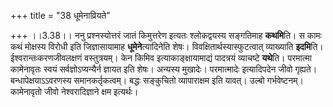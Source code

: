 +++
title = "38 धूमेनाव्रियते"

+++
।।3.38।। ननु प्रश्नस्योत्तरं जातं किमुत्तरेण इत्यतः श्लोकद्वयस्य
सङ्गतिमाह **कथमि**ति। स कामः कथं मोक्षस्य विरोधी इति जिज्ञासायामाह
**धूमेने**त्यादिनेति शेषः। विवक्षितार्थस्यास्फुटत्वात् व्याख्याति
**इदमि**ति। ईश्वरान्तःकरणजीवलक्षणं वस्तुत्रयम्। केन किमिव
इत्याकाङ्क्षायामाद्यं पादत्रयं व्याचष्टे **यथे**ति। परमात्मा कामेनावृतः
स्वयं सर्वज्ञोऽप्यन्यैर्न ज्ञायत इति शेषः। अन्यस्य मुखादेः। परमात्मादेः
इत्यादिपदेन जीवो गृह्यते। बन्धापेक्षयाऽऽवरणस्य समानकर्तृकत्वम्। बद्धः
सङ्कुचितो व्यापाराक्षम इति यावत्। उल्बो गर्भवेष्टनम्। कामेनावृतो जीवो
नेश्वरादिज्ञाने क्षम इत्यर्थः।
